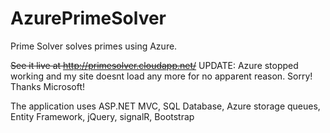 # AzurePrimeSolver

Prime Solver solves primes using Azure.

<s>See it live at http://primesolver.cloudapp.net/</s>
UPDATE: Azure stopped working and my site doesnt load any more for no apparent reason. Sorry!  Thanks Microsoft!

The application uses ASP.NET MVC, SQL Database, Azure storage queues, Entity Framework, jQuery, signalR, Bootstrap
